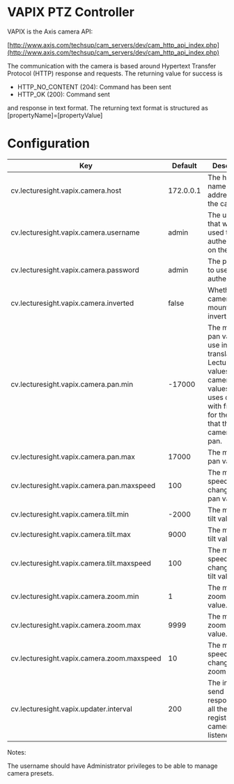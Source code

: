 # VAPIX PTZ Controller

VAPIX is the Axis camera API:

[http://www.axis.com/techsup/cam_servers/dev/cam_http_api_index.php](http://www.axis.com/techsup/cam_servers/dev/cam_http_api_index.php)

The communication with the camera is based around Hypertext Transfer Protocol
(HTTP) response and requests. The returning value for success is

 - HTTP_NO_CONTENT (204): Command has been sent
 - HTTP_OK (200): Command sent

and response in text format. The returning text format is structured
as [propertyName]=[propertyValue]

# Configuration

| Key                                   | Default   | Description |
|---------------------------------------|-----------|-------------------------------------------|
| cv.lecturesight.vapix.camera.host     | 172.0.0.1 | The host name / ip address for the camera.
| cv.lecturesight.vapix.camera.username | admin     | The username that will be used to authenticate on the camera
| cv.lecturesight.vapix.camera.password | admin     | The password to use for authentication.
| cv.lecturesight.vapix.camera.inverted | false     | Whether the camera is mounted inverted.
| cv.lecturesight.vapix.camera.pan.min  | -17000    | The minimum pan value to use in translating LectureSight values to camera values. VAPIX uses degrees with fractions for the range that the camera can pan.
| cv.lecturesight.vapix.camera.pan.max  | 17000     | The maximum pan value.
| cv.lecturesight.vapix.camera.pan.maxspeed | 100 | The maximum speed for changing the pan value.
| cv.lecturesight.vapix.camera.tilt.min | -2000 | The minimum tilt value.
| cv.lecturesight.vapix.camera.tilt.max | 9000 | The maximum tilt value.
| cv.lecturesight.vapix.camera.tilt.maxspeed | 100 | The maximum speed for changing the tilt value.
| cv.lecturesight.vapix.camera.zoom.min | 1 | The minimum zoom level value.
| cv.lecturesight.vapix.camera.zoom.max | 9999 | The maximum zoom level value.
| cv.lecturesight.vapix.camera.zoom.maxspeed | 10 | The maximum speed for changing the zoom level.
| cv.lecturesight.vapix.updater.interval | 200 | The interval to send responses to all the registered camera listeners.

Notes:

The username should have Administrator privileges to be able to manage camera presets.

